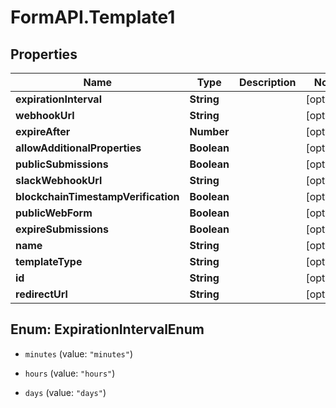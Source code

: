 # FormAPI.Template1

## Properties
Name | Type | Description | Notes
------------ | ------------- | ------------- | -------------
**expirationInterval** | **String** |  | [optional] 
**webhookUrl** | **String** |  | [optional] 
**expireAfter** | **Number** |  | [optional] 
**allowAdditionalProperties** | **Boolean** |  | [optional] 
**publicSubmissions** | **Boolean** |  | [optional] 
**slackWebhookUrl** | **String** |  | [optional] 
**blockchainTimestampVerification** | **Boolean** |  | [optional] 
**publicWebForm** | **Boolean** |  | [optional] 
**expireSubmissions** | **Boolean** |  | [optional] 
**name** | **String** |  | [optional] 
**templateType** | **String** |  | [optional] 
**id** | **String** |  | [optional] 
**redirectUrl** | **String** |  | [optional] 


<a name="ExpirationIntervalEnum"></a>
## Enum: ExpirationIntervalEnum


* `minutes` (value: `"minutes"`)

* `hours` (value: `"hours"`)

* `days` (value: `"days"`)




